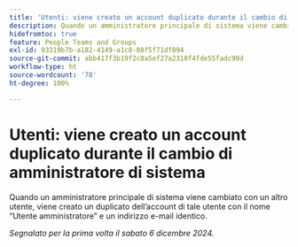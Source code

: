 ```yaml
---
title: 'Utenti: viene creato un account duplicato durante il cambio di amministratore di sistema'
description: Quando un amministratore principale di sistema viene cambiato con un altro utente, viene creato un duplicato dell’account di tale utente con il nome “Utente amministratore” e un indirizzo e-mail identico.
hidefromtoc: true
feature: People Teams and Groups
exl-id: 93319b7b-a182-4149-a1c8-08f5f71df094
source-git-commit: abb417f3b19f2c8a5ef27a2318f4fde55fadc99d
workflow-type: ht
source-wordcount: '78'
ht-degree: 100%

---
```


# Utenti: viene creato un account duplicato durante il cambio di amministratore di sistema

Quando un amministratore principale di sistema viene cambiato con un altro utente, viene creato un duplicato dell’account di tale utente con il nome “Utente amministratore” e un indirizzo e-mail identico.

_Segnalato per la prima volta il sabato 6 dicembre 2024._
